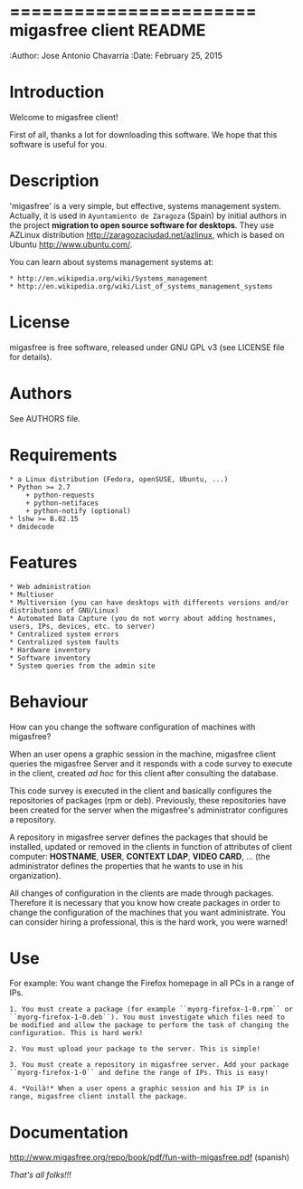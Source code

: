 =======================
migasfree client README
=======================

:Author: Jose Antonio Chavarría
:Date: February 25, 2015

Introduction
============

Welcome to migasfree client!

First of all, thanks a lot for downloading this software. We hope that this software is useful for you.


Description
===========

'migasfree' is a very simple, but effective, systems management system. Actually, it is used in ``Ayuntamiento de Zaragoza`` (Spain) by initial authors in the project **migration to open source software for desktops**. They use AZLinux distribution <http://zaragozaciudad.net/azlinux>, which is based on Ubuntu <http://www.ubuntu.com/>.

You can learn about systems management systems at:

    * http://en.wikipedia.org/wiki/Systems_management
    * http://en.wikipedia.org/wiki/List_of_systems_management_systems


License
=======

migasfree is free software, released under GNU GPL v3 (see LICENSE file for details).


Authors
=======

See AUTHORS file.


Requirements
============

    * a Linux distribution (Fedora, openSUSE, Ubuntu, ...)
    * Python >= 2.7
        + python-requests
        + python-netifaces
        + python-notify (optional)
    * lshw >= B.02.15
    * dmidecode


Features
========

    * Web administration
    * Multiuser
    * Multiversion (you can have desktops with differents versions and/or distributions of GNU/Linux)
    * Automated Data Capture (you do not worry about adding hostnames, users, IPs, devices, etc. to server)
    * Centralized system errors
    * Centralized system faults
    * Hardware inventory
    * Software inventory
    * System queries from the admin site


Behaviour
=========

How can you change the software configuration of machines with migasfree?

When an user opens a graphic session in the machine, migasfree client queries the migasfree Server and it responds with a code survey to execute in the client, created *ad hoc* for this client after consulting the database.

This code survey is executed in the client and basically configures the repositories of packages (rpm or deb). Previously, these repositories have been created for the server when the migasfree's administrator configures a repository.

A repository in migasfree server defines the packages that should be installed, updated or removed in the clients in function of attributes of client computer: **HOSTNAME**, **USER**, **CONTEXT LDAP**, **VIDEO CARD**, ... (the administrator defines the properties that he wants to use in his organization).

All changes of configuration in the clients are made through packages. Therefore it is necessary that you know how create packages in order to change the configuration of the machines that you want administrate. You can consider hiring a professional, this is the hard work, you were warned!


Use
===

For example: You want change the Firefox homepage in all PCs in a range of IPs.

    1. You must create a package (for example ``myorg-firefox-1-0.rpm`` or ``myorg-firefox-1-0.deb``). You must investigate which files need to be modified and allow the package to perform the task of changing the configuration. This is hard work!

    2. You must upload your package to the server. This is simple!

    3. You must create a repository in migasfree server. Add your package ``myorg-firefox-1-0`` and define the range of IPs. This is easy!

    4. *Voilà!* When a user opens a graphic session and his IP is in range, migasfree client install the package.


Documentation
=============

http://www.migasfree.org/repo/book/pdf/fun-with-migasfree.pdf (spanish)


*That's all folks!!!*

